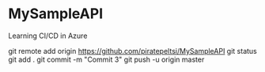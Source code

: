 # MySampleAPI
Learning CI/CD in Azure

git remote add origin https://github.com/piratepeltsi/MySampleAPI
git status
git add .
git commit -m "Commit 3"
git push -u origin master
